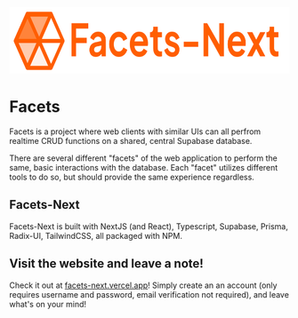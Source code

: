 <img src="assets/facets-next-github-image.png" alt="facets-next" height="120" />

# Facets

Facets is a project where web clients with similar UIs can all perfrom realtime CRUD functions on a shared, central Supabase database.

There are several different "facets" of the web application to perform the same, basic interactions with the database. Each "facet" utilizes different tools to do so, but should provide the same experience regardless.

## Facets-Next

Facets-Next is built with NextJS (and React), Typescript, Supabase, Prisma, Radix-UI, TailwindCSS, all packaged with NPM.

## Visit the website and leave a note!

Check it out at [facets-next.vercel.app](https://facets-next.vercel.app/)! Simply create an an account (only requires username and password, email verification not required), and leave what's on your mind!
